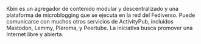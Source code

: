 Kbin es un agregador de contenido modular y descentralizado y una plataforma de microblogging que se ejecuta en la red del Fediverso. Puede comunicarse con muchos otros servicios de ActivityPub, incluidos Mastodon, Lemmy, Pleroma, y Peertube. La iniciativa busca promover una Internet libre y abierta.
